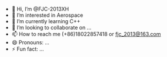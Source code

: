 - 👋 Hi, I’m @FJC-2013XH
- 👀 I’m interested in Aerospace
- 🌱 I’m currently learning C++
- 💞️ I’m looking to collaborate on ...
- 📫 How to reach me (+86)18022857418 or fjc_2013@163.com
- 😄 Pronouns: ...
- ⚡ Fun fact: ...

<!---
FJC-2013XH/FJC-2013XH is a ✨ special ✨ repository because its `README.md` (this file) appears on your GitHub profile.
You can click the Preview link to take a look at your changes.
--->
